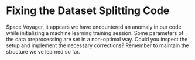# Fixing the Dataset Splitting Code

Space Voyager, it appears we have encountered an anomaly in our code while initializing a machine learning training session. Some parameters of the data preprocessing are set in a non-optimal way. Could you inspect the setup and implement the necessary corrections? Remember to maintain the structure we've learned so far.